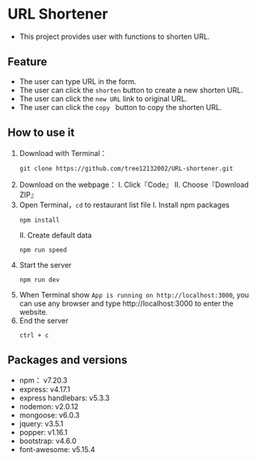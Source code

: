 # URL Shortener
* This project provides user with functions to shorten URL.
## Feature
* The user can type URL in the form.
* The user can click the `shorten` button to create a new shorten URL.
* The user can click the `new URL` link to original URL.
* The user can click the `copy ` button to copy the shorten URL.
## How to use it 
1. Download with Terminal：
    ```
    git clone https://github.com/tree12132002/URL-shortener.git
    ```
2. Download on the webpage：
   I. Click『Code』
   II. Choose『Download ZIP』
3. Open Terminal，`cd` to restaurant list file
   I. Install npm packages
    ```
    npm install
    ```
    II. Create default data
    ```
    npm run speed

    ```
4. Start the server
    ```
    npm run dev
    ```
5. When Terminal show `App is running on http://localhost:3000`, you can use any browser and type http://localhost:3000 to enter the website.
6. End the server
   ```
   ctrl + c
   ```
## Packages and versions
* npm： v7.20.3
* express: v4.17.1
* express handlebars: v5.3.3
* nodemon: v2.0.12
* mongoose: v6.0.3
* jquery: v3.5.1
* popper: v1.16.1
* bootstrap: v4.6.0
* font-awesome: v5.15.4